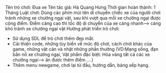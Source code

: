 Tên trò chơi: Đua xe 
Tên tác giả: Hà Quang Hưng 
Thời gian hoàn thành: 1 Tháng 
Luật chơi: Dùng các phím mũi tên di chuyển chiếc xe của người chơi tránh những xe chướng ngại vật, sau khi vượt qua mỗi xe chướng ngại được cộng điểm.
Điểm càng cao thì tốc độ di chuyển của xe càng nhanh--> càng khó tránh xe chướng ngại vật
Hướng phát triển trò chơi:
- Sử dụng SDL để trò chơi thêm đẹp mắt.
- Cải thiện code, những tùy biến về mức độ chơi, cách chơi khác của game, những vật cản và nhặt những phần thưởng (VD:Mạng sống, đạn bắn nổ xe chướng ngại, Vật phẩm đặc biệt: Hóa vàng tất cả các xe chướng ngại--> ăn được thêm điểm ....)
- Thêm menu newgame, chơi lại từ đầu, hướng dẫn, bảng xếp hạng.
